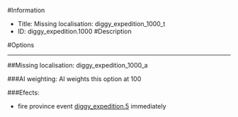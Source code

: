 #Information
 - Title: Missing localisation: diggy_expedition_1000_t
 - ID: diggy_expedition.1000
#Description

#Options

___
##Missing localisation: diggy_expedition_1000_a

###AI weighting:
AI weights this option at 100


###Efects:<ul><li>fire province event [diggy_expedition.5](diggy_expedition.5_slug) immediately </li></ul>
